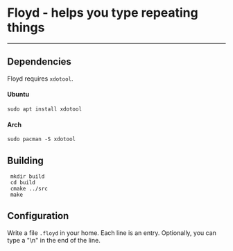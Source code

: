 # Floyd - helps you type repeating things
---

## Dependencies
Floyd requires `xdotool`.

#### Ubuntu
`sudo apt install xdotool`

#### Arch
`sudo pacman -S xdotool`


## Building
```shell
 mkdir build
 cd build
 cmake ../src
 make
 ```

## Configuration
Write a file `.floyd` in your home. Each line is an entry. Optionally, you can type a "\n"
in the end of the line.

